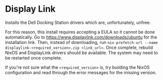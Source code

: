 # Display Link

Installs the Dell Docking Station drivers which are, unfortunately, unfree.

For this reason, this install requires accepting a EULA so it cannot be done automatically. Go to https://www.displaylink.com/downloads/ubuntu for the installation link. Then, instead of downloading, run `nix-prefetch-url --name displaylink-<required_version>.zip <link_url>`. Once complete, rebuild NixOS and DisplayLink drivers should be available. The system may need to be restarted once complete.

If you're not sure what the `<required_version>` is, try building the NixOS configuration and read through the error messages for the missing version.
